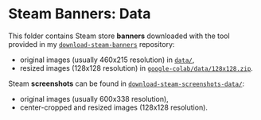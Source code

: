 # Steam Banners: Data

This folder contains Steam store **banners** downloaded with the tool provided in my [`download-steam-banners`](https://github.com/woctezuma/download-steam-banners) repository:
-   original images (usually 460x215 resolution) in [`data/`](data/),
-   resized images (128x128 resolution) in [`google-colab/data/128x128.zip`](https://github.com/woctezuma/google-colab/tree/master/data).

Steam **screenshots** can be found in [`download-steam-screenshots-data/`](https://github.com/woctezuma/download-steam-screenshots-data):
-   original images (usually 600x338 resolution),
-   center-cropped and resized images (128x128 resolution).
